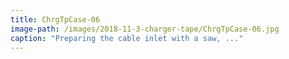 ```yaml
---
title: ChrgTpCase-06
image-path: /images/2018-11-3-charger-tape/ChrgTpCase-06.jpg
caption: "Preparing the cable inlet with a saw, ..."
---
```

